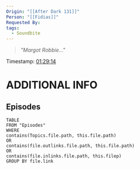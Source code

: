 ```yaml
---
Origin: "[[After Dark 131]]"
Person: "[[Fidias]]"
Requested By: 
tags:
  - Soundbite
---
```

> *"Margot Robbie…"*

Timestamp: [01:29:14](https://www.youtube.com/watch?v=evmZ3TGPbbk&t=5349s)

# ADDITIONAL INFO

## Episodes
``` dataview
TABLE
FROM "Episodes"
WHERE 
contains(Topics.file.path, this.file.path) 
OR 
contains(file.outlinks.file.path, this.file.path)
OR
contains(file.inlinks.file.path, this.filep)
GROUP BY file.link
```